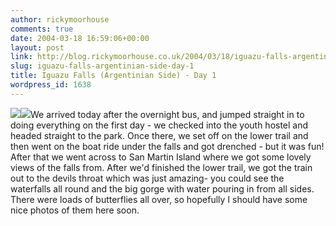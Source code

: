 ```yaml
---
author: rickymoorhouse
comments: true
date: 2004-03-18 16:59:06+00:00
layout: post
link: http://blog.rickymoorhouse.co.uk/2004/03/18/iguazu-falls-argentinian-side-day-1/
slug: iguazu-falls-argentinian-side-day-1
title: Iguazu Falls (Argentinian Side) - Day 1
wordpress_id: 1638
---
```


![](/resize.asp?width=200&path=/ricky/blogfiles/falls2.jpg)![](/resize.asp?width=200&path=/ricky/blogfiles/us-falls.jpg)We arrived today after the overnight bus, and jumped straight in to doing everything on the first day - we checked into the youth hostel and headed straight to the park. Once there, we set off on the lower trail and then went on the boat ride under the falls and got drenched - but it was fun! After that we went across to San Martin Island where we got some lovely views of the falls from. After we'd finished the lower trail, we got the train out to the devils throat which was just amazing- you could see the waterfalls all round and the big gorge with water pouring in from all sides. There were loads of butterflies all over, so hopefully I should have some nice photos of them here soon.

